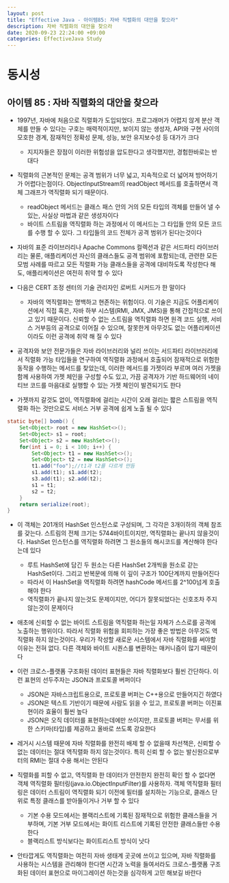 ```yaml
---
layout: post
title: "Effective Java - 아이템85: 자바 직렬화의 대안을 찾으라"
description: 자바 직렬화의 대안을 찾으라
date: 2020-09-23 22:24:00 +09:00
categories: EffectiveJava Study
---
```



# 동시성

## 아이템 85 : 자바 직렬화의 대안을 찾으라

- 1997년, 자바에 처음으로 직렬화가 도입되었다. 프로그래머가 어렵지 않게 분산 객체를 만들 수 있다는 구호는 매력적이지만, 보이지 않는 생성자, API와 구현 사이의 모호한 경계, 잠재적인 정확성 문제, 성능, 보안 유지보수성 등 대가가 크다
    * 지지자들은 장점이 이러한 위험성을 압도한다고 생각했지만, 경험한바로는 반대다

- 직렬화의 근본적인 문제는 공격 범위가 너무 넓고, 지속적으로 더 넓어져 방어하기가 어렵다는점이다. ObjectInputStream의 readObject 메서드를 호출하면서 객체 그래프가 역직렬화 되기 때문이다. 
    * readObject 메서드는 클래스 패스 안의 거의 모든 타입의 객체를 만들어 낼 수 있는, 사실상 마법과 같은 생성자이다
    * 바이트 스트림을 역직렬화 하는 과정에서 이 메서드는 그 타입들 안의 모든 코드를 수행 할 수 있다. 그 타입들의 코드 전체가 공격 범위가 된다는것이다

- 자바의 표준 라이브러리나 Apache Commons 컬렉션과 같은 서드파티 라이브러리는 물론, 애플리케이션 자신의 클래스들도 공격 범위에 포함되는데, 관련한 모든 모범 사례를 따르고 모든 직렬화 가능 클래스들을 공격에 대비하도록 작성한다 해도, 애플리케이션은 여전히 취약 할 수 있다
- 다음은 CERT 조정 센터의 기술 관리자인 로버트 시커드가 한 말이다
    * 자바의 역직렬화는 명백하고 현존하는 위험이다. 이 기술은 지금도 어플리케이션에서 직접 혹은, 자바 하부 시스템(RMI, JMX, JMS)을 통해 간접적으로 쓰이고 있기 때문이다. 신뢰할 수 없는 스트림을 역직렬화 하면 원격 코드 실행, 서비스 거부등의 공격으로 이어질 수 있으며, 잘못한게 아무것도 없는 어플리케이션이라도 이런 공격에 취약 해 질 수 있다

- 공격자와 보안 전문가들은 자바 라이브러리와 널리 쓰이는 서드파티 라이브러리에서 직렬화 가능 타입들을 연구하여 역직렬화 과정에서 호출되어 잠재적으로 위험한 동작을 수행하는 메서드를 찾았는데, 이러한 메서드를 가젯이라 부르며 여러 가젯을 함께 사용하여 가젯 체인을 구성할 수도 있고, 가끔 공격자가 기반 하드웨어의 네이티브 코드를 마음대로 실행할 수 있는 가젯 체인이 발견되기도 한다
- 가젯까지 갈것도 없이, 역직렬화에 걸리는 시간이 오래 걸리는 짧은 스트림을 역직렬화 하는 것만으로도 서비스 거부 공격에 쉽게 노출 될 수 있다

```java
static byte[] bomb() {
    Set<Object> root = new HashSet<>();
    Set<Object> s1 = root;
    Set<Object> s2 = new HashSet<>();
    for(int i = 0; i < 100; i++) {
        Set<Object> t1 = new HashSet<>();
        Set<Object> t2 = new HashSet<>();
        t1.add("foo");//t1과 t2를 다르게 만듬
        s1.add(t1); s1.add(t2);
        s3.add(t1); s2.add(t2);
        s1 = t1;
        s2 = t2;
    }
    return serialize(root);
}
```

- 이 객체는 201개의 HashSet 인스턴스로 구성되며, 그 각각은 3개이하의 객체 참조를 갖는다. 스트림의 전체 크기는 5744바이트이지만, 역직렬화는 끝나지 않을것이다. HashSet 인스턴스를 역직렬화 하려면 그 원소들의 해시코드를 계산해야 한다는데 있다
    * 루트 HashSet에 담긴 두 원소는 다른 HashSet 2개씩을 원소로 갇는 HashSet이다. 그리고 반복문에 의해 이 깊이 구조가 100단계까지 만들어진다
    * 따라서 이 HashSet을 역직렬화 하려면 hashCode 메서드를 2^100넘게 호출해야 한다
    * 역직렬화가 끝나지 않는것도 문제이지만, 어디가 잘못되었다는 신호조차 주지 않는것이 문제이다

- 애초에 신뢰할 수 없는 바이트 스트림을 역직렬화 하는일 자체가 스스로를 공격에 노출하는 행위이다. 따라서 직렬화 위험을 회피하는 가장 좋은 방법은 아무것도 역직렬화 하지 않는것이다. 우리가 작성할 새로운 시스템에서 자바 직렬화를 써야할 이유는 전혀 없다. 다른 객체와 바이트 시퀀스를 변환하는 매커니즘이 많기 때문이다
- 이런 크로스-플랫폼 구조화된 데이터 표현들은 자바 직렬화보다 훨씬 간단하다. 이런 표현의 선두주자는 JSON과 프로토콜 버퍼이다
    * JSON은 자바스크립트용으로, 프로토콜 버퍼는 C++용으로 만들어지긴 하였다
    * JSON은 텍스트 기반이기 때문에 사람도 읽을 수 있고, 프로토콜 버퍼는 이진표현이라 효율이 훨씬 높다
    * JSON은 오직 데이터를 표현하는데에만 쓰이지만, 프로토콜 버퍼는 무서를 위한 스키마(타입)를 제공하고 올바로 쓰도록 강요한다

- 레거시 시스템 때문에 자바 직렬화를 완전히 배제 할 수 없을때 차선책은, 신뢰할 수 없는 데이터는 절대 역직렬화 하지 않는것이다. 특히 신뢰 할 수 없는 발신원으로부터의 RMI는 절대 수용 해서는 안된다
- 직렬화를 피할 수 없고, 역직렬화 한 데이터가 안전한지 완전히 확인 할 수 없다면 객체 역직렬화 필터링(java.io.ObjectInputFilter)를 사용하자. 객체 역직렬화 필터링은 데이터 스트림이 역직렬화 되기 이전에 필터를 설치하는 기능으로, 클래스 단위로 특정 클래스를 받아들이거나 거부 할 수 있다
    * 기본 수용 모드에서는 블랙리스트에 기록된 잠재적으로 위험한 클래스들을 거부하며, 기본 거부 모드에서는 화이트 리스트에 기록된 안전한 클래스들만 수용한다
    * 블랙리스트 방식보다는 화이트리스트 방식이 낫다

- 안타깝게도 역직렬화는 여전히 자바 생태계 곳곳에 쓰이고 있으며, 자바 직렬화를 사용하는 시스템을 관리해야 한다면 시간과 노력을 들여서라도 크로스-플랫폼 구조화된 데이터 표현으로 마이그레이션 하는것을 심각하게 고민 해보길 바란다